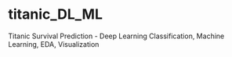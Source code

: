 # titanic_DL_ML
Titanic Survival Prediction - Deep Learning Classification, Machine Learning, EDA, Visualization 
